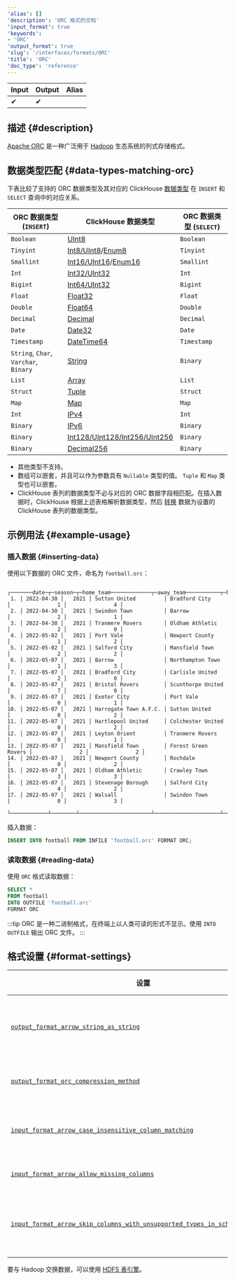 ```yaml
---
'alias': []
'description': 'ORC 格式的文档'
'input_format': true
'keywords':
- 'ORC'
'output_format': true
'slug': '/interfaces/formats/ORC'
'title': 'ORC'
'doc_type': 'reference'
---
```


| Input | Output | Alias |
|-------|--------|-------|
| ✔     | ✔      |       |

## 描述 {#description}

[Apache ORC](https://orc.apache.org/) 是一种广泛用于 [Hadoop](https://hadoop.apache.org/) 生态系统的列式存储格式。

## 数据类型匹配 {#data-types-matching-orc}

下表比较了支持的 ORC 数据类型及其对应的 ClickHouse [数据类型](/sql-reference/data-types/index.md) 在 `INSERT` 和 `SELECT` 查询中的对应关系。

| ORC 数据类型 (`INSERT`)               | ClickHouse 数据类型                                                                                              | ORC 数据类型 (`SELECT`) |
|---------------------------------------|-------------------------------------------------------------------------------------------------------------------|--------------------------|
| `Boolean`                             | [UInt8](/sql-reference/data-types/int-uint.md)                                                            | `Boolean`                |
| `Tinyint`                             | [Int8/UInt8](/sql-reference/data-types/int-uint.md)/[Enum8](/sql-reference/data-types/enum.md)    | `Tinyint`                |
| `Smallint`                            | [Int16/UInt16](/sql-reference/data-types/int-uint.md)/[Enum16](/sql-reference/data-types/enum.md) | `Smallint`               |
| `Int`                                 | [Int32/UInt32](/sql-reference/data-types/int-uint.md)                                                     | `Int`                    |
| `Bigint`                              | [Int64/UInt32](/sql-reference/data-types/int-uint.md)                                                     | `Bigint`                 |
| `Float`                               | [Float32](/sql-reference/data-types/float.md)                                                             | `Float`                  |
| `Double`                              | [Float64](/sql-reference/data-types/float.md)                                                             | `Double`                 |
| `Decimal`                             | [Decimal](/sql-reference/data-types/decimal.md)                                                           | `Decimal`                |
| `Date`                                | [Date32](/sql-reference/data-types/date32.md)                                                             | `Date`                   |
| `Timestamp`                           | [DateTime64](/sql-reference/data-types/datetime64.md)                                                     | `Timestamp`              |
| `String`, `Char`, `Varchar`, `Binary` | [String](/sql-reference/data-types/string.md)                                                             | `Binary`                 |
| `List`                                | [Array](/sql-reference/data-types/array.md)                                                               | `List`                   |
| `Struct`                              | [Tuple](/sql-reference/data-types/tuple.md)                                                               | `Struct`                 |
| `Map`                                 | [Map](/sql-reference/data-types/map.md)                                                                   | `Map`                    |
| `Int`                                 | [IPv4](/sql-reference/data-types/int-uint.md)                                                             | `Int`                    |
| `Binary`                              | [IPv6](/sql-reference/data-types/ipv6.md)                                                                 | `Binary`                 |
| `Binary`                              | [Int128/UInt128/Int256/UInt256](/sql-reference/data-types/int-uint.md)                                    | `Binary`                 |
| `Binary`                              | [Decimal256](/sql-reference/data-types/decimal.md)                                                        | `Binary`                 |

- 其他类型不支持。
- 数组可以嵌套，并且可以作为参数具有 `Nullable` 类型的值。 `Tuple` 和 `Map` 类型也可以嵌套。
- ClickHouse 表列的数据类型不必与对应的 ORC 数据字段相匹配。在插入数据时，ClickHouse 根据上述表格解析数据类型，然后 [转换](/sql-reference/functions/type-conversion-functions#cast) 数据为设置的 ClickHouse 表列的数据类型。

## 示例用法 {#example-usage}

### 插入数据 {#inserting-data}

使用以下数据的 ORC 文件，命名为 `football.orc`：

```text
    ┌───────date─┬─season─┬─home_team─────────────┬─away_team───────────┬─home_team_goals─┬─away_team_goals─┐
 1. │ 2022-04-30 │   2021 │ Sutton United         │ Bradford City       │               1 │               4 │
 2. │ 2022-04-30 │   2021 │ Swindon Town          │ Barrow              │               2 │               1 │
 3. │ 2022-04-30 │   2021 │ Tranmere Rovers       │ Oldham Athletic     │               2 │               0 │
 4. │ 2022-05-02 │   2021 │ Port Vale             │ Newport County      │               1 │               2 │
 5. │ 2022-05-02 │   2021 │ Salford City          │ Mansfield Town      │               2 │               2 │
 6. │ 2022-05-07 │   2021 │ Barrow                │ Northampton Town    │               1 │               3 │
 7. │ 2022-05-07 │   2021 │ Bradford City         │ Carlisle United     │               2 │               0 │
 8. │ 2022-05-07 │   2021 │ Bristol Rovers        │ Scunthorpe United   │               7 │               0 │
 9. │ 2022-05-07 │   2021 │ Exeter City           │ Port Vale           │               0 │               1 │
10. │ 2022-05-07 │   2021 │ Harrogate Town A.F.C. │ Sutton United       │               0 │               2 │
11. │ 2022-05-07 │   2021 │ Hartlepool United     │ Colchester United   │               0 │               2 │
12. │ 2022-05-07 │   2021 │ Leyton Orient         │ Tranmere Rovers     │               0 │               1 │
13. │ 2022-05-07 │   2021 │ Mansfield Town        │ Forest Green Rovers │               2 │               2 │
14. │ 2022-05-07 │   2021 │ Newport County        │ Rochdale            │               0 │               2 │
15. │ 2022-05-07 │   2021 │ Oldham Athletic       │ Crawley Town        │               3 │               3 │
16. │ 2022-05-07 │   2021 │ Stevenage Borough     │ Salford City        │               4 │               2 │
17. │ 2022-05-07 │   2021 │ Walsall               │ Swindon Town        │               0 │               3 │
    └────────────┴────────┴───────────────────────┴─────────────────────┴─────────────────┴─────────────────┘
```

插入数据：

```sql
INSERT INTO football FROM INFILE 'football.orc' FORMAT ORC;
```

### 读取数据 {#reading-data}

使用 `ORC` 格式读取数据：

```sql
SELECT *
FROM football
INTO OUTFILE 'football.orc'
FORMAT ORC
```

:::tip
ORC 是一种二进制格式，在终端上以人类可读的形式不显示。使用 `INTO OUTFILE` 输出 ORC 文件。
:::

## 格式设置 {#format-settings}

| 设置                                                                                                                                                                                                      | 描述                                                                                     | 默认值  |
|-------------------------------------------------------------------------------------------------------------------------------------------------------------------------------------------------------------|------------------------------------------------------------------------------------------|---------|
| [`output_format_arrow_string_as_string`](/operations/settings/settings-formats.md/#output_format_arrow_string_as_string)                                                                             | 对于字符串列使用 Arrow String 类型而不是二进制。                                        | `false` |
| [`output_format_orc_compression_method`](/operations/settings/settings-formats.md/#output_format_orc_compression_method)                                                                             | 输出 ORC 格式中使用的压缩方法。默认值                                                    | `none`  |
| [`input_format_arrow_case_insensitive_column_matching`](/operations/settings/settings-formats.md/#input_format_arrow_case_insensitive_column_matching)                                               | 忽略大小写以匹配 Arrow 列与 ClickHouse 列。                                             | `false` |
| [`input_format_arrow_allow_missing_columns`](/operations/settings/settings-formats.md/#input_format_arrow_allow_missing_columns)                                                                     | 读取 Arrow 数据时允许缺少列。                                                            | `false` |
| [`input_format_arrow_skip_columns_with_unsupported_types_in_schema_inference`](/operations/settings/settings-formats.md/#input_format_arrow_skip_columns_with_unsupported_types_in_schema_inference) | 在 Arrow 格式的模式推断中允许跳过具有不支持类型的列。                                   | `false` |

要与 Hadoop 交换数据，可以使用 [HDFS 表引擎](/engines/table-engines/integrations/hdfs.md)。
